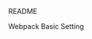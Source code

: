 README

Webpack Basic Setting

<!-- 기술 스텍 - React / typeScript / zustand / webpack -->
<!-- zustand test project -->
<!-- redux / redux toolkit 사용 시 패키지 install -->
